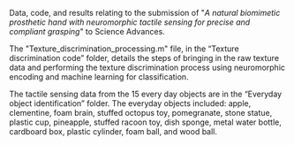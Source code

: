 Data, code, and results relating to the submission of "_A natural biomimetic prosthetic hand with neuromorphic tactile sensing for precise and compliant grasping_" to Science Advances. 

The "Texture_discrimination_processing.m" file, in the “Texture discrimination code” folder, details the steps of bringing in the raw texture data and performing the texture discrimination process using neuromorphic encoding and machine learning for classification. 

The tactile sensing data from the 15 every day objects are in the “Everyday object identification” folder.  The everyday objects included: apple, clementine, foam brain, stuffed octopus toy, pomegranate, stone statue, plastic cup, pineapple, stuffed racoon toy, dish sponge, metal water bottle, cardboard box, plastic cylinder, foam ball, and wood ball.
 
